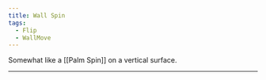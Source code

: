 ```yaml
---
title: Wall Spin
tags:
  - Flip
  - WallMove
---
```


Somewhat like a [[Palm Spin]] on a vertical surface.



---